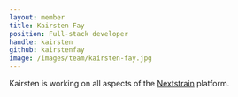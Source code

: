 ```yaml
---
layout: member
title: Kairsten Fay
position: Full-stack developer
handle: kairsten
github: kairstenfay
image: /images/team/kairsten-fay.jpg
---
```


Kairsten is working on all aspects of the [Nextstrain](http://nextstrain.org) platform.
